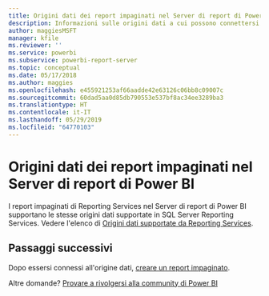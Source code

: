 ```yaml
---
title: Origini dati dei report impaginati nel Server di report di Power BI
description: Informazioni sulle origini dati a cui possono connettersi i report impaginati (con estensione rdl) nel Server di report di Power BI.
author: maggiesMSFT
manager: kfile
ms.reviewer: ''
ms.service: powerbi
ms.subservice: powerbi-report-server
ms.topic: conceptual
ms.date: 05/17/2018
ms.author: maggies
ms.openlocfilehash: e455921253af66aadde42e63126c06bb8c09007c
ms.sourcegitcommit: 60dad5aa0d85db790553e537bf8ac34ee3289ba3
ms.translationtype: HT
ms.contentlocale: it-IT
ms.lasthandoff: 05/29/2019
ms.locfileid: "64770103"
---
```

# <a name="paginated-report-data-sources--in-power-bi-report-server"></a>Origini dati dei report impaginati nel Server di report di Power BI
I report impaginati di Reporting Services nel Server di report di Power BI supportano le stesse origini dati supportate in SQL Server Reporting Services. Vedere l'elenco di [Origini dati supportate da Reporting Services](https://docs.microsoft.com/sql/reporting-services/report-data/data-sources-supported-by-reporting-services-ssrs).

## <a name="next-steps"></a>Passaggi successivi
Dopo essersi connessi all'origine dati, [creare un report impaginato](quickstart-create-paginated-report.md).  


Altre domande? [Provare a rivolgersi alla community di Power BI](https://community.powerbi.com/)

